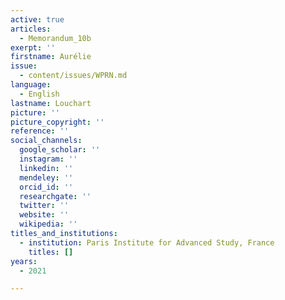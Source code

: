 ```yaml
---
active: true
articles:
  - Memorandum_10b
exerpt: ''
firstname: Aurélie
issue:
  - content/issues/WPRN.md
language:
  - English
lastname: Louchart
picture: ''
picture_copyright: ''
reference: ''
social_channels:
  google_scholar: ''
  instagram: ''
  linkedin: ''
  mendeley: ''
  orcid_id: ''
  researchgate: ''
  twitter: ''
  website: ''
  wikipedia: ''
titles_and_institutions:
  - institution: Paris Institute for Advanced Study, France
    titles: []
years:
  - 2021

---
```

